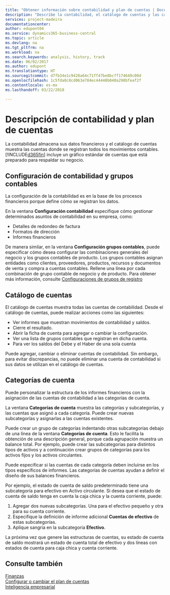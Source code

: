```yaml
---
title: "Obtener información sobre contabilidad y plan de cuentas | Documentos de Microsoft"
description: "Describe la contabilidad, el catálogo de cuentas y las categorías de cuenta."
services: project-madeira
documentationcenter: 
author: edupont04
ms.service: dynamics365-business-central
ms.topic: article
ms.devlang: na
ms.tgt_pltfrm: na
ms.workload: na
ms.search.keywords: analysis, history, track
ms.date: 06/02/2017
ms.author: edupont
ms.translationtype: HT
ms.sourcegitcommit: d7fb34e1c9428a64c71ff47be8bcff174649c00d
ms.openlocfilehash: 1c5fda0c8cd063e784ec44448b040a298bfeaf2f
ms.contentlocale: es-mx
ms.lasthandoff: 03/22/2018

---
```

# <a name="understanding-the-general-ledger-and-the-coa"></a>Descripción de contabilidad y plan de cuentas
La contabilidad almacena sus datos financieros y el catálogo de cuentas muestra las cuentas donde se registran todos los movimientos contables. [!INCLUDE[d365fin](includes/d365fin_md.md)] incluye un gráfico estándar de cuentas que está preparado para respaldar su negocio.

## <a name="general-ledger-setup-and-general-posting-setup"></a>Configuración de contabilidad y grupos contables
La configuración de la contabilidad es en la base de los procesos financieros porque define cómo se registran los datos.  

En la ventana **Configuración contabilidad** especifique cómo gestionar determinados asuntos de contabilidad en su empresa, como:  

* Detalles de redondeo de factura  
* Formatos de dirección  
* Informes financieros  

De manera similar, en la ventana **Configuración grupos contables**, puede especificar cómo desea configurar las combinaciones generales del negocio y los grupos contables de producto. Los grupos contables asignan entidades como clientes, proveedores, productos, recursos y documentos de venta y compra a cuentas contables. Rellene una línea por cada combinación de grupo contable de negocio y de producto. Para obtener más información, consulte [Configuraciones de grupos de registro](finance-posting-groups.md)  

## <a name="the-chart-of-accounts"></a>Catálogo de cuentas
El catálogo de cuentas muestra todas las cuentas de contabilidad. Desde el catálogo de cuentas, puede realizar acciones como las siguientes:  

* Ver informes que muestran movimientos de contabilidad y saldos.  
* Cierre el resultado.  
* Abrir la ficha de cuenta para agregar o cambiar la configuración.  
* Ver una lista de grupos contables que registran en dicha cuenta.
* Para ver los saldos del Debe y el Haber de una sola cuenta  

Puede agregar, cambiar o eliminar cuentas de contabilidad. Sin embargo, para evitar discrepancias, no puede eliminar una cuenta de contabilidad si sus datos se utilizan en el catálogo de cuentas.  

## <a name="account-categories"></a>Categorías de cuenta
Puede personalizar la estructura de los informes financieros con la asignación de las cuentas de contabilidad a las categorías de cuenta.  

La ventana **Categorías de cuenta** muestra las categorías y subcategorías, y las cuentas que asignó a cada categoría. Puede crear nuevas subcategorías y asignarlas a las cuentas existentes.  

Puede crear un grupo de categorías indentando otras subcategorías debajo de una línea de la ventana **Categorías de cuenta**. Esto le facilita la obtención de una descripción general, porque cada agrupación muestra un balance total. Por ejemplo, puede crear las subcategorías para distintos tipos de activos y a continuación crear grupos de categorías para los activos fijos y los activos circulantes.  

Puede especificar si las cuentas de cada categoría deben incluirse en los tipos específicos de informes. Las categorías de cuentas ayudan a definir el diseño de sus balances financieros.  

Por ejemplo, el estado de cuenta de saldo predeterminado tiene una subcategoría para efectivo en Activo circulante. Si desea que el estado de cuenta de saldo tenga en cuenta la caja chica y la cuenta corriente, puede:  

1. Agregar dos nuevas subcategorías. Una para el efectivo pequeño y otra para su cuenta corriente.  
2. Especifique la definición de informe adicional **Cuentas de efectivo** de estas subcategorías.  
3. Aplique sangría en la subcategoría **Efectivo**.  

La próxima vez que genere las estructuras de cuentas, su estado de cuenta de saldo mostrará un estado de cuenta total de efectivo y dos líneas con estados de cuenta para caja chica y cuenta corriente.  

## <a name="see-also"></a>Consulte también
[Finanzas](finance.md)  
[Configurar o cambiar el plan de cuentas](finance-setup-chart-accounts.md)  
[Inteligencia empresarial](bi.md)  


